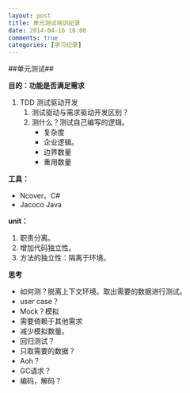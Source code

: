 ```yaml
---
layout: post
title: 单元测试培训纪录
date: 2014-04-16 16:00
comments: true
categories: [学习纪录]
---
```


##单元测试##

**目的：功能是否满足需求**

1. TDD 测试驱动开发 
      1. 测试驱动与需求驱动开发区别？
      2. 测什么？测试自己编写的逻辑。
          - 复杂度
	      - 企业逻辑。
	      - 边界数量
	      - 重用数量
  
**工具：**
- Ncover。C#
- Jacoco Java

**unit：**
1. 职责分离。
2. 增加代码独立性。
3. 方法的独立性：隔离于环境。

**思考**

- 如何测？脱离上下文环境。取出需要的数据进行测试。
- user case？
-  Mock？模拟
- 需要倚赖于其他需求
- 减少模拟数量。
- 回归测试？
- 只取需要的数据？
- Aoh？
- GC请求？
- 编码，解码？